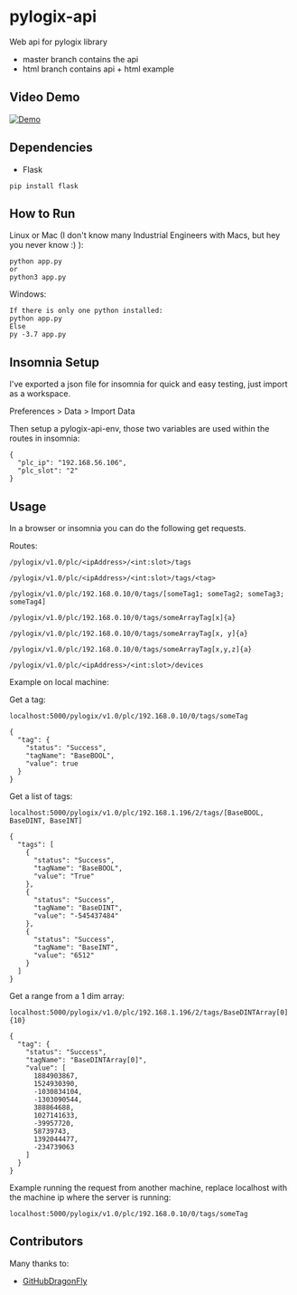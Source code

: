 # pylogix-api

Web api for pylogix library

- master branch contains the api
- html branch contains api + html example

## Video Demo

[![Demo](https://img.youtube.com/vi/JIagCipFybE/0.jpg)](https://www.youtube.com/watch?v=JIagCipFybE)

## Dependencies

- Flask

```
pip install flask
```

## How to Run

Linux or Mac (I don't know many Industrial Engineers with Macs, but hey you never know :) ):

```
python app.py
or
python3 app.py
```

Windows:

```
If there is only one python installed:
python app.py
Else
py -3.7 app.py
```

## Insomnia Setup

I've exported a json file for insomnia for quick and easy testing, just import as a workspace.

Preferences > Data > Import Data

Then setup a pylogix-api-env, those two variables are used within the routes in insomnia:

```
{
  "plc_ip": "192.168.56.106",
  "plc_slot": "2"
}
```

## Usage

In a browser or insomnia you can do the following get requests.

Routes:

```
/pylogix/v1.0/plc/<ipAddress>/<int:slot>/tags

/pylogix/v1.0/plc/<ipAddress>/<int:slot>/tags/<tag>

/pylogix/v1.0/plc/192.168.0.10/0/tags/[someTag1; someTag2; someTag3; someTag4]

/pylogix/v1.0/plc/192.168.0.10/0/tags/someArrayTag[x]{a}

/pylogix/v1.0/plc/192.168.0.10/0/tags/someArrayTag[x, y]{a}

/pylogix/v1.0/plc/192.168.0.10/0/tags/someArrayTag[x,y,z]{a}

/pylogix/v1.0/plc/<ipAddress>/<int:slot>/devices
```

Example on local machine:

Get a tag:

```
localhost:5000/pylogix/v1.0/plc/192.168.0.10/0/tags/someTag

{
  "tag": {
    "status": "Success",
    "tagName": "BaseBOOL",
    "value": true
  }
}
```

Get a list of tags:

```
localhost:5000/pylogix/v1.0/plc/192.168.1.196/2/tags/[BaseBOOL, BaseDINT, BaseINT]

{
  "tags": [
    {
      "status": "Success",
      "tagName": "BaseBOOL",
      "value": "True"
    },
    {
      "status": "Success",
      "tagName": "BaseDINT",
      "value": "-545437484"
    },
    {
      "status": "Success",
      "tagName": "BaseINT",
      "value": "6512"
    }
  ]
}
```

Get a range from a 1 dim array:

```
localhost:5000/pylogix/v1.0/plc/192.168.1.196/2/tags/BaseDINTArray[0]{10}

{
  "tag": {
    "status": "Success",
    "tagName": "BaseDINTArray[0]",
    "value": [
      1884903867,
      1524930390,
      -1030834104,
      -1303090544,
      388864688,
      1027141633,
      -39957720,
      58739743,
      1392044477,
      -234739063
    ]
  }
}
```

Example running the request from another machine, replace localhost with the machine ip where the server is running:

```
localhost:5000/pylogix/v1.0/plc/192.168.0.10/0/tags/someTag
```

## Contributors

Many thanks to:

- [GitHubDragonFly](https://github.com/GitHubDragonFly)

